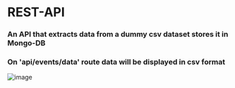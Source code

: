 # REST-API
 ### An API that extracts data from a dummy csv dataset stores it in Mongo-DB 
 ### On 'api/events/data' route data will be displayed in csv format



 ![image](https://github.com/Sanskar50/REST-API/assets/99363431/43197283-61ad-41a1-b786-968cb1d7e84a)

